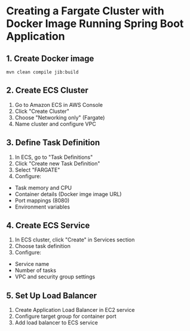 # Creating a Fargate Cluster with Docker Image Running Spring Boot Application

## 1. Create Docker image
```shell
mvn clean compile jib:build 
```

## 2. Create ECS Cluster
1. Go to Amazon ECS in AWS Console
2. Click "Create Cluster"
3. Choose "Networking only" (Fargate)
4. Name cluster and configure VPC

## 3. Define Task Definition
1. In ECS, go to "Task Definitions"
2. Click "Create new Task Definition"
3. Select "FARGATE"
4. Configure:
  - Task memory and CPU
  - Container details (Docker imge image URL)
  - Port mappings (8080)
  - Environment variables

## 4. Create ECS Service
1. In ECS cluster, click "Create" in Services section
2. Choose task definition
3. Configure:
  - Service name
  - Number of tasks
  - VPC and security group settings

## 5. Set Up Load Balancer 
1. Create Application Load Balancer in EC2 service
2. Configure target group for container port
3. Add load balancer to ECS service

